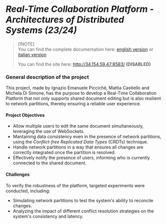 # **_Real-Time Collaboration Platform - Architectures of Distributed Systems (23/24)_**

<!-- ## Index
1. [Project Description](#general-description-of-the-project)
    - [Project Objective](#project-objectives)
    - [Challenges](#challenges) -->

> [!NOTE] <br>
> You can find the complete documentation here: [english version](Real_Time_Collaboration_Platform_ENG.pdf) or [italian version](Real_Time_Collaboration_Platform_ITA.pdf)
>
> You can find the site here: http://34.154.59.47:8583/  **(DISABLED)**


### General description of the project
This project, made by Ignazio Emanuele Piccichè, Mattia Castiello and Michela Di Simone, has the purpose to develop a Real-Time Collaboration Platform that not only supports shared document editing but is also resilient to network partitions, thereby ensuring a reliable user experience.

#### Project Objectives
- Allow multiple users to edit the same document simultaneously, leveraging the use of WebSockets.
- Mantaining data consistency even in the presence of network partitions, using the _Conflict-free Replicated Data Types_ (CRDTs) technique.
- Handle network partitions in a way that ensures all changes are correctly integrated once the partition is resolved.
- Effectively notify the presence of users, informing who is currently connected to the shared document.

#### Challenges
To verify the robustness of the platform, targeted experiments were conducted, including:
- Simulating network partitions to test the system's ability to reconcile changes.
- Analyzing the impact of different conflict resolution strategies on the system's consistency and latency.

